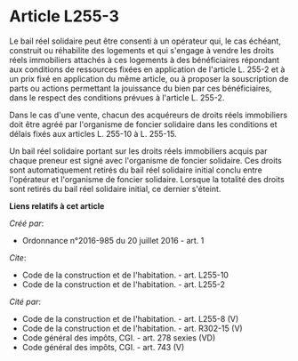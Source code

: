 # Article L255-3

Le bail réel solidaire peut être consenti à un opérateur qui, le cas échéant, construit ou réhabilite des logements et qui
s'engage à vendre les droits réels immobiliers attachés à ces logements à des bénéficiaires répondant aux conditions de
ressources fixées en application de l'article L. 255-2 et à un prix fixé en application du même article, ou à proposer la
souscription de parts ou actions permettant la jouissance du bien par ces bénéficiaires, dans le respect des conditions
prévues à l'article L. 255-2. 

Dans le cas d'une vente, chacun des acquéreurs de droits réels immobiliers doit être agréé par l'organisme de foncier
solidaire dans les conditions et délais fixés aux articles L. 255-10 à L. 255-15. 

Un bail réel solidaire portant sur les droits réels immobiliers acquis par chaque preneur est signé avec l'organisme de
foncier solidaire. Ces droits sont automatiquement retirés du bail réel solidaire initial conclu entre l'opérateur et
l'organisme de foncier solidaire. Lorsque la totalité des droits sont retirés du bail réel solidaire initial, ce dernier
s'éteint.

**Liens relatifs à cet article**

_Créé par_:

  - Ordonnance n°2016-985 du 20 juillet 2016 - art. 1

_Cite_:

  - Code de la construction et de l'habitation. - art. L255-10
  - Code de la construction et de l'habitation. - art. L255-2

_Cité par_:

  - Code de la construction et de l'habitation. - art. L255-8 (V)
  - Code de la construction et de l'habitation. - art. R302-15 (V)
  - Code général des impôts, CGI. - art. 278 sexies (VD)
  - Code général des impôts, CGI. - art. 743 (V)
